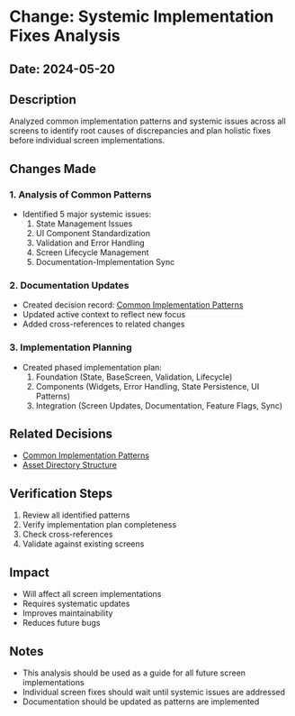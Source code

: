 # Change: Systemic Implementation Fixes Analysis

## Date: 2024-05-20

## Description

Analyzed common implementation patterns and systemic issues across all screens to identify root causes of discrepancies and plan holistic fixes before individual screen implementations.

## Changes Made

### 1. Analysis of Common Patterns

- Identified 5 major systemic issues:
  1. State Management Issues
  2. UI Component Standardization
  3. Validation and Error Handling
  4. Screen Lifecycle Management
  5. Documentation-Implementation Sync

### 2. Documentation Updates

- Created decision record: [Common Implementation Patterns](../decisions/common_implementation_patterns.md)
- Updated active context to reflect new focus
- Added cross-references to related changes

### 3. Implementation Planning

- Created phased implementation plan:
  1. Foundation (State, BaseScreen, Validation, Lifecycle)
  2. Components (Widgets, Error Handling, State Persistence, UI Patterns)
  3. Integration (Screen Updates, Documentation, Feature Flags, Sync)

## Related Decisions

- [Common Implementation Patterns](../decisions/common_implementation_patterns.md)
- [Asset Directory Structure](../decisions/asset_directory_structure.md)

## Verification Steps

1. Review all identified patterns
2. Verify implementation plan completeness
3. Check cross-references
4. Validate against existing screens

## Impact

- Will affect all screen implementations
- Requires systematic updates
- Improves maintainability
- Reduces future bugs

## Notes

- This analysis should be used as a guide for all future screen implementations
- Individual screen fixes should wait until systemic issues are addressed
- Documentation should be updated as patterns are implemented
